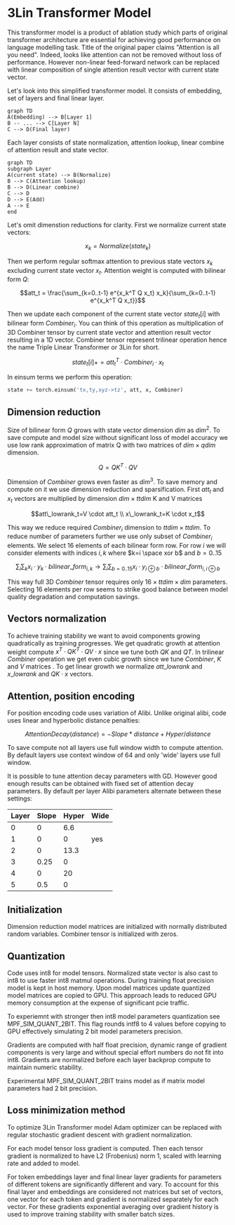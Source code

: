 ﻿# 3Lin Transformer Model

This transformer model is a product of ablation study which parts of original transformer architecture are essential for achieving good performance on language modelling task. Title of the original paper claims "Attention is all you need". Indeed, looks like attention can not be removed without loss of performance. However non-linear feed-forward network can be replaced with linear composition of single attention result vector with current state vector.

Let's look into this simplified transformer model. It consists of embedding, set of layers and final linear layer.

```mermaid
graph TD
A(Embedding) --> B[Layer 1]
B -- ... --> C[Layer N]
C --> D(Final layer)
```

Each layer consists of state normalization, attention lookup, linear combine of attention result and state vector.

```mermaid
graph TD
subgraph Layer
A(current state) --> B(Normalize)
B --> C(Attention lookup)
B --> D(Linear combine)
C --> D
D --> E(Add)
A --> E
end
```

Let's omit dimenstion reductions for clarity. First we normalize current state vectors:

$$x_k = Normalize(state_k)$$

Then we perform regular softmax attention to previous state vectors $x_k$ excluding current state vector $x_t$. Attention weight is computed with bilinear form $Q$:

$$att_t = \frac{\sum_{k=0..t-1} e^{x_k^T Q  x_t} x_k}{\sum_{k=0..t-1} e^{x_k^T Q  x_t}}$$

Then we update each component of the current state vector $state_t[i]$ with bilinear form $Combiner_i$. You can think of this operation as multiplication of 3D Combiner tensor by current state vector and attention result vector resulting in a 1D vector. Combiner tensor represent trilinear operation hence the name Triple Linear Transformer or 3Lin for short.

$$state_t[i] += att_t^T \cdot Combiner_i \cdot x_t$$

In einsum terms we perform this operation:

```python
state += torch.einsum('tx,ty,xyz->tz', att, x, Combiner)
```

## Dimension reduction

Size of bilinear form $Q$ grows with state vector dimension $dim$ as $dim^2$. To save compute and model size without significant loss of model accuracy we use low rank approximation of matrix Q with two matrices of $dim \times qdim$ dimension.

$$Q=QK^T \cdot QV$$

Dimension of $Combiner$ grows even faster as $dim^3$. To save memory and compute on it we use dimension reduction and sparsification. First $att_t$ and $x_t$ vectors are multiplied by dimension $dim \times ttdim$ K and V matrices

$$att\_lowrank_t=V \cdot att_t \\ x\_lowrank_t=K \cdot x_t$$

This way we reduce required $Combiner_i$ dimension to $ttdim \times ttdim$. To reduce number of parameters further we use only subset of $Combiner_i$ elements. We select 16 elements of each bilinear form row. For row $i$ we will consider elements with indices $i,k$ where $k=i \space xor b$ and $b=0..15$

$$\sum_i \sum_k x_i \cdot y_k \cdot bilinear\_form_{i,k} \rightarrow \sum_i \sum_{b=0..15} x_i \cdot y_{i \oplus b} \cdot bilinear\_form_{i, i \oplus b}$$

This way full 3D $Combiner$ tensor requires only $16 \times ttdim \times dim$ parameters. Selecting 16 elements per row seems to strike good balance between model quality degradation and computation savings.

## Vectors normalization

To achieve training stability we want to avoid components growing quadratically as training progresses. We get quadratic growth at attention weight compute  $x^T\cdot QK^T\cdot QV \cdot x$ since we tune both $QK$ and $QT$. In trilinear $Combiner$ operation we get even cubic growth since we tune $Combiner$, $K$ and $V$ matrices .   To get linear growth we normalize $att\_lowrank$ and $x\_lowrank$ and $QK \cdot x$ vectors.

## Attention, position encoding

For position encoding code uses variation of Alibi. Unlike original alibi, code uses linear and hyperbolic distance penalties:

$$
AttentionDecay(distance) = -Slope * distance + Hyper / distance
$$

To save compute not all layers use full window width to compute attention. By default layers use context window of 64 and only 'wide' layers use full window.  

It is possible to tune attention decay parameters with GD. However good enough results can be obtained with fixed  set of attention decay parameters. By default per layer Alibi parameters alternate between these settings:

| Layer |Slope  |Hyper  |Wide |
|-------|-------|-------|-----|
|0      |0      | 6.6   |     |
|1      |0      | 0     | yes |
|2      |0      | 13.3  |     |
|3      |0.25   | 0     |     |
|4      |0      | 20    |     |
|5      |0.5    | 0     |     |

## Initialization

Dimension reduction model matrices are initialized with normally distributed random variables. Combiner tensor is initialized with zeros.

## Quantization

Code uses int8 for model tensors. Normalized state vector is also cast to int8 to use faster int8 matmul operations. During training float precision model is kept in host memory. Upon model matrices update quantized model matrices are copied to GPU. This approach leads to reduced GPU memory consumption at the expense of significant pcie traffic.

To experiemnt with stronger then int8 model parameters quantization see MPF_SIM_QUANT_2BIT. This flag rounds intf8 to 4 values before copying to GPU effectively simulating 2 bit model parameters precision.

Gradients are computed with half float precision, dynamic range of gradient components is very large and without special effort numbers do not fit into int8. Gradients are normalized before each layer backprop compute to maintain numeric stability.

Experimental MPF_SIM_QUANT_2BIT trains model as if matrix model parameters had 2 bit precision.

## Loss minimization method

To optimize 3Lin Transformer model Adam optimizer can be replaced with regular stochastic gradient descent with gradient normalization.

For each model tensor loss gradient is computed. Then each tensor gradient is normalized to have L2 (Frobenius) norm 1, scaled with learning rate and added to model.

For token embeddings layer and final linear layer gradients for parameters of different tokens are significantly different and vary. To account for this final layer and embeddings are considered not matrices but set of vectors, one vector for each token and gradient is normalized separately for each vector. For these gradients exponential averaging over gradient history is used to improve training stability with smaller batch sizes.

